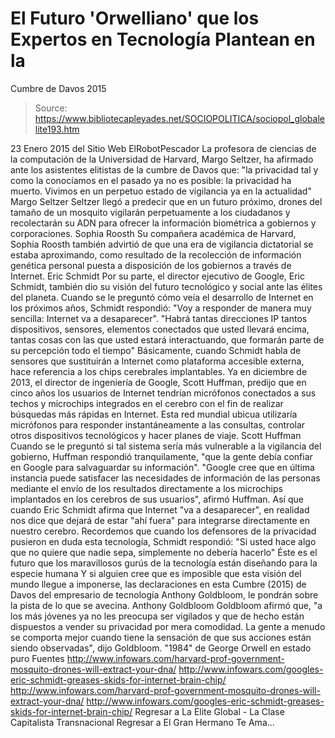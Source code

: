 # El Futuro 'Orwelliano' que los Expertos en Tecnología Plantean en la 
Cumbre de Davos 2015

> Source: https://www.bibliotecapleyades.net/SOCIOPOLITICA/sociopol_globalelite193.htm

23 Enero 2015
del Sitio Web ElRobotPescador
La profesora de ciencias de la computación de la Universidad de Harvard, Margo Seltzer, ha afirmado ante los asistentes elitistas de la cumbre de Davos que:
"la privacidad tal y como la conocíamos en el pasado ya no es posible: la privacidad ha muerto. Vivimos en un perpetuo estado de vigilancia ya en la actualidad"
Margo Seltzer
Seltzer llegó a predecir que en un futuro próximo, drones del tamaño de un mosquito vigilarán perpetuamente a los ciudadanos y recolectarán su ADN para ofrecer la información biométrica a gobiernos y corporaciones.
Sophia Roosth
Su compañera académica de Harvard, Sophia Roosth también advirtió de que una era de vigilancia dictatorial se estaba aproximando, como resultado de la recolección de información genética personal puesta a disposición de los gobiernos a través de Internet.
Eric Schmidt
Por su parte, el director ejecutivo de Google, Eric Schmidt, también dio su visión del futuro tecnológico y social ante las élites del planeta. Cuando se le preguntó cómo veía el desarrollo de Internet en los próximos años, Schmidt respondió:
"Voy a responder de manera muy sencilla: Internet va a desaparecer". "Habrá tantas direcciones IP tantos dispositivos, sensores, elementos conectados que usted llevará encima, tantas cosas con las que usted estará interactuando, que formarán parte de su percepción todo el tiempo"
Básicamente, cuando Schmidt habla de sensores que sustituirán a Internet como plataforma accesible externa, hace referencia a los chips cerebrales implantables.
Ya en diciembre de 2013, el director de ingeniería de Google, Scott Huffman, predijo que en cinco años los usuarios de Internet tendrían micrófonos conectados a sus techos y microchips integrados en el cerebro con el fin de realizar búsquedas más rápidas en Internet. Esta red mundial ubicua utilizaría micrófonos para responder instantáneamente a las consultas, controlar otros dispositivos tecnológicos y hacer planes de viaje.
Scott Huffman
Cuando se le preguntó si tal sistema sería más vulnerable a la vigilancia del gobierno, Huffman respondió tranquilamente,
"que la gente debía confiar en Google para salvaguardar su información". "Google cree que en última instancia puede satisfacer las necesidades de información de las personas mediante el envío de los resultados directamente a los microchips implantados en los cerebros de sus usuarios", afirmó Huffman.
Así que cuando Eric Schmidt afirma que Internet "va a desaparecer", en realidad nos dice que dejará de estar "ahí fuera" para integrarse directamente en nuestro cerebro. Recordemos que cuando los defensores de la privacidad pusieron en duda esta tecnología, Schmidt respondió:
"Si usted hace algo que no quiere que nadie sepa, simplemente no debería hacerlo"
Éste es el futuro que los maravillosos gurús de la tecnología están diseñando para la especie humana Y si alguien cree que es imposible que esta visión del mundo llegue a imponerse, las declaraciones en esta Cumbre (2015) de Davos del empresario de tecnología Anthony Goldbloom, le pondrán sobre la pista de lo que se avecina.
Anthony Goldbloom
Goldbloom afirmó que,
"a los más jóvenes ya no les preocupa ser vigilados y que de hecho están dispuestos a vender su privacidad por mera comodidad. La gente a menudo se comporta mejor cuando tiene la sensación de que sus acciones están siendo observadas", dijo Goldbloom.
"1984" de George Orwell en estado puro
Fuentes
http://www.infowars.com/harvard-prof-government-mosquito-drones-will-extract-your-dna/ http://www.infowars.com/googles-eric-schmidt-greases-skids-for-internet-brain-chip/
http://www.infowars.com/harvard-prof-government-mosquito-drones-will-extract-your-dna/
http://www.infowars.com/googles-eric-schmidt-greases-skids-for-internet-brain-chip/
Regresar a La Elite Global - La Clase Capitalista Transnacional
Regresar a El Gran Hermano Te Ama...
